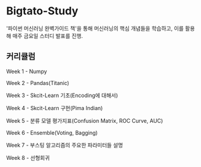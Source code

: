 # Bigtato-Study

'파이썬 머신러닝 완벽가이드 책'을 통해 머신러닝의 핵심 개념들을 학습하고, 이를 활용해 매주 금요일 스터디 발표를 진행.

## 커리큘럼
Week 1 - Numpy

Week 2 - Pandas(Titanic)

Week 3 - Skcit-Learn 기초(Encoding에 대해서)

Week 4 - Skcit-Learn 구현(Pima Indian)

Week 5 - 분류 모델 평가지표(Confusion Matrix, ROC Curve, AUC)

Week 6 - Ensemble(Voting, Bagging)

Week 7 - 부스팅 알고리즘의 주요한 파라미터들 설명

Week 8 - 선형회귀
